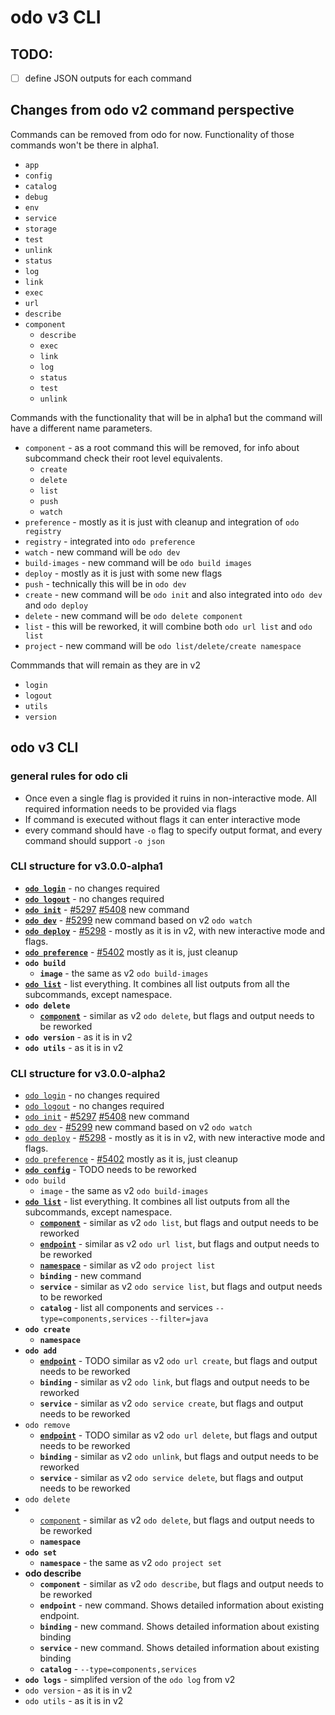 # odo v3 CLI

## TODO:

- [ ] define JSON outputs for each command

## Changes from odo v2 command perspective

Commands can be removed from odo for now. Functionality of those commands won't be there in alpha1.

- `app`
- `config`
- `catalog`
- `debug`
- `env`
- `service`
- `storage`
- `test`
- `unlink`
- `status`
- `log`
- `link`
- `exec`
- `url`
- `describe`
- `component`
  - `describe`
  - `exec`
  - `link`
  - `log`
  - `status`
  - `test`
  - `unlink`

Commands with the functionality that will be in alpha1 but the command will have a different name parameters.

- `component` - as a root command this will be removed, for info about subcommand check their root level equivalents.
  - `create`
  - `delete`
  - `list`
  - `push`
  - `watch`
- `preference` - mostly as it is just with cleanup and integration of `odo registry`
- `registry` - integrated into `odo preference`
- `watch` - new command will be `odo dev`
- `build-images` - new command will be `odo build images`
- `deploy` - mostly as it is just with some new flags
- `push` - technically this will be in `odo dev`
- `create` - new command will be `odo init` and also integrated into `odo dev` and  `odo deploy`
- `delete` - new command will be `odo delete component`
- `list` - this will be reworked, it will combine both `odo url list` and `odo list`
- `project` - new command will be `odo list/delete/create namespace`


Commmands that will remain as they are in v2

- `login`
- `logout`
- `utils`
- `version`



## odo v3 CLI

### general rules for odo cli

- Once even a single flag is provided it ruins in non-interactive mode. All required information needs to be provided via flags
- If command is executed without flags it can enter interactive mode
- every command should have `-o` flag to specify output format, and every command should support `-o json`

### CLI structure for v3.0.0-alpha1


- **[`odo login`](odo-v3-cli/odo-login-logout.md)** - no changes required
- **[`odo logout`](odo-v3-cli/odo-login-logout.md)** - no changes required
- **[`odo init`](odo-v3-cli/odo-init.md)** - [#5297](https://github.com/redhat-developer/odo/issues/5297) [#5408](https://github.com/redhat-developer/odo/issues/5408) new command
- **[`odo dev`](odo-v3-cli/odo-dev.md)** - [#5299](https://github.com/redhat-developer/odo/issues/5299) new command based on v2 `odo watch`
- **[`odo deploy`](odo-v3-cli/odo-deploy.md)** - [#5298](https://github.com/redhat-developer/odo/issues/5298) - mostly as it is in v2, with new interactive mode and flags.
- **[`odo preference`](odo-v3-cli/odo-preference.md)** -  [#5402](https://github.com/redhat-developer/odo/issues/5402)
mostly as it is, just cleanup
- **`odo build`**
  - **`image`** - the same as v2 `odo build-images`
- **[`odo list`](odo-v3-cli/odo-list.md)** - list everything. It combines all list outputs from all the subcommands, except namespace.
- **`odo delete`**
  - **[`component`](odo-v3-cli/odo-delete-component.md)** - similar as v2 `odo delete`, but flags and output needs to be reworked
- **`odo version`** - as it is in v2
- **`odo utils`** -  as it is in v2



### CLI structure for v3.0.0-alpha2


- [`odo login`](odo-v3-cli/odo-login-logout.md) - no changes required
- [`odo logout`](odo-v3-cli/odo-login-logout.md) - no changes required
- [`odo init`](odo-v3-cli/odo-init.md) - [#5297](https://github.com/redhat-developer/odo/issues/5297) [#5408](https://github.com/redhat-developer/odo/issues/5408) new command
- [`odo dev`](odo-v3-cli/odo-dev.md) - [#5299](https://github.com/redhat-developer/odo/issues/5299) new command based on v2 `odo watch`
- [`odo deploy`](odo-v3-cli/odo-deploy.md) - [#5298](https://github.com/redhat-developer/odo/issues/5298) - mostly as it is in v2, with new interactive mode and flags.
- [`odo preference`](odo-v3-cli/odo-preference.md) -  [#5402](https://github.com/redhat-developer/odo/issues/5402)
mostly as it is, just cleanup
- **[`odo config`](odo-v3-cli/odo-config.md)** - TODO needs to be reworked
- `odo build`
  - `image` - the same as v2 `odo build-images`
- **[`odo list`](odo-v3-cli/odo-list.md)** - list everything. It combines all list outputs from all the subcommands, except namespace.
  - **[`component`](odo-v3-cli/odo-list-component.md)** - similar as v2 `odo list`, but flags and output needs to be reworked
  - **[`endpoint`](odo-v3-cli/odo-list-endpoint.md)** - similar as v2 `odo url list`, but flags and output needs to be reworked
  - **[`namespace`](odo-v3-cli/odo-list-namespace.md)** -  similar as v2 `odo project list`
  - **`binding`** - new command
  - **`service`** - similar as v2 `odo service list`, but flags and output needs to be reworked
  - **`catalog`** - list all components and services `--type=components,services`  `--filter=java`
- **`odo create`**
  - **`namespace`**
- **`odo add`**
  - **[`endpoint`](odo-v3-cli/odo-create-endpoint.md)** - TODO similar as v2 `odo url create`, but flags and output needs to be reworked
  - **`binding`** - similar as v2 `odo link`, but flags and output needs to be reworked
  - **`service`** - similar as v2 `odo service create`, but flags and output needs to be reworked
- `odo remove`
  - **[`endpoint`](odo-v3-cli/odo-delete-endpoint.md)** - TODO similar as v2 `odo url delete`, but flags and output needs to be reworked
  - **`binding`**  - similar as v2 `odo unlink`, but flags and output needs to be reworked
  - **`service`** - similar as v2 `odo service delete`, but flags and output needs to be reworked
- `odo delete`  
- - [`component`](odo-v3-cli/odo-delete-component.md) - similar as v2 `odo delete`, but flags and output needs to be reworked
  - **`namespace`**
- **`odo set`**
  - **`namespace`** - the same as v2 `odo project set`
- **odo describe**
  - **`component`** - similar as v2 `odo describe`, but flags and output needs to be reworked
  - **`endpoint`** - new command. Shows detailed information about existing endpoint.
  - **`binding`** - new command. Shows detailed information about existing binding
  - **`service`** - new command.  Shows detailed information about existing binding
  - **`catalog`** - `--type=components,services`
- **`odo logs`** - simplifed version of the `odo log` from v2
- `odo version` - as it is in v2
- `odo utils` -  as it is in v2

